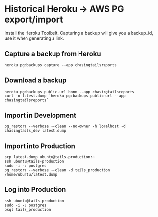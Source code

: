 Historical Heroku -> AWS PG export/import
=========================================

Install the Heroku Toolbelt.
Capturing a backup will give you a backup_id, use it when generating a link.

Capture a backup from Heroku
----------------------------
`heroku pg:backups capture --app chasingtailsreports`

Download a backup
-----------------
```
heroku pg:backups public-url bnnn --app chasingtailsreports
curl -o latest.dump `heroku pg:backups public-url --app chasingtailsreports`
```

Import in Development
---------------------
`pg_restore --verbose --clean --no-owner -h localhost -d chasingtails_dev latest.dump`

Import into Production
----------------------
```
scp latest.dump ubuntu@tails-production:~
ssh ubuntu@tails-production
sudo -i -u postgres
pg_restore --verbose --clean -d tails_production /home/ubuntu/latest.dump
```

Log into Production
-------------------
```
ssh ubuntu@tails-production
sudo -i -u postgres
psql tails_production
```
